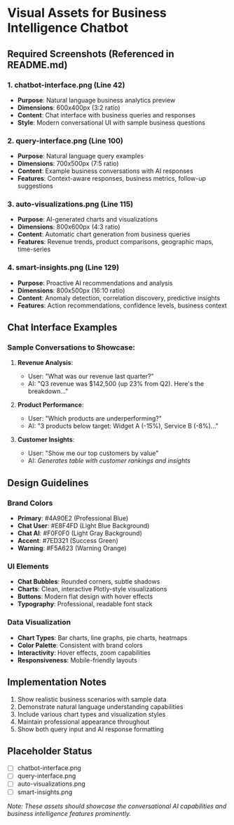 # Visual Assets for Business Intelligence Chatbot

## Required Screenshots (Referenced in README.md)

### 1. **chatbot-interface.png** (Line 42)
- **Purpose**: Natural language business analytics preview
- **Dimensions**: 600x400px (3:2 ratio)
- **Content**: Chat interface with business queries and responses
- **Style**: Modern conversational UI with sample business questions

### 2. **query-interface.png** (Line 100)
- **Purpose**: Natural language query examples
- **Dimensions**: 700x500px (7:5 ratio)
- **Content**: Example business conversations with AI responses
- **Features**: Context-aware responses, business metrics, follow-up suggestions

### 3. **auto-visualizations.png** (Line 115)
- **Purpose**: AI-generated charts and visualizations
- **Dimensions**: 800x600px (4:3 ratio)
- **Content**: Automatic chart generation from business queries
- **Features**: Revenue trends, product comparisons, geographic maps, time-series

### 4. **smart-insights.png** (Line 129)
- **Purpose**: Proactive AI recommendations and analysis
- **Dimensions**: 800x500px (16:10 ratio)
- **Content**: Anomaly detection, correlation discovery, predictive insights
- **Features**: Action recommendations, confidence levels, business context

## Chat Interface Examples

### Sample Conversations to Showcase:
1. **Revenue Analysis**:
   - User: "What was our revenue last quarter?"
   - AI: "Q3 revenue was $142,500 (up 23% from Q2). Here's the breakdown..."

2. **Product Performance**:
   - User: "Which products are underperforming?"
   - AI: "3 products below target: Widget A (-15%), Service B (-8%)..."

3. **Customer Insights**:
   - User: "Show me our top customers by value"
   - AI: *Generates table with customer rankings and insights*

## Design Guidelines

### Brand Colors
- **Primary**: #4A90E2 (Professional Blue)
- **Chat User**: #E8F4FD (Light Blue Background)
- **Chat AI**: #F0F0F0 (Light Gray Background)
- **Accent**: #7ED321 (Success Green)
- **Warning**: #F5A623 (Warning Orange)

### UI Elements
- **Chat Bubbles**: Rounded corners, subtle shadows
- **Charts**: Clean, interactive Plotly-style visualizations
- **Buttons**: Modern flat design with hover effects
- **Typography**: Professional, readable font stack

### Data Visualization
- **Chart Types**: Bar charts, line graphs, pie charts, heatmaps
- **Color Palette**: Consistent with brand colors
- **Interactivity**: Hover effects, zoom capabilities
- **Responsiveness**: Mobile-friendly layouts

## Implementation Notes

1. Show realistic business scenarios with sample data
2. Demonstrate natural language understanding capabilities
3. Include various chart types and visualization styles
4. Maintain professional appearance throughout
5. Show both query input and AI response formatting

## Placeholder Status
- [ ] chatbot-interface.png
- [ ] query-interface.png
- [ ] auto-visualizations.png
- [ ] smart-insights.png

*Note: These assets should showcase the conversational AI capabilities and business intelligence features prominently.*